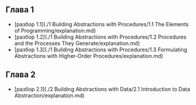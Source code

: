 ## Глава 1
* [разбор 1.1](./1 Building Abstractions with Procedures/1.1 The Elements of Programming/explanation.md)
* [разбор 1.2](./1 Building Abstractions with Procedures/1.2 Procedures and the Processes They Generate/explanation.md)
* [разбор 1.3](./1 Building Abstractions with Procedures/1.3 Formulating Abstractions with Higher-Order Procedures/explanation.md)

## Глава 2
* [разбор 2.1](./2 Building Abstractions with Data/2.1 Introduction to Data Abstraction/explanation.md)
